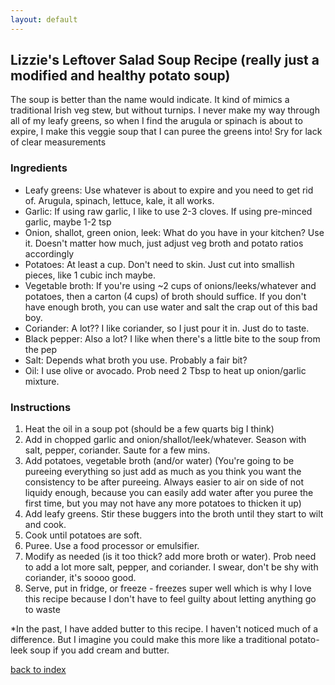 ```yaml
---
layout: default 
---
```

## Lizzie's Leftover Salad Soup Recipe (really just a modified and healthy potato soup)
The soup is better than the name would indicate. It kind of mimics a traditional Irish veg stew, but without turnips. 
I never make my way through all of my leafy greens, so when I find the arugula
or spinach is about to expire, I make this veggie soup that I can puree the greens into! 
Sry for lack of clear measurements

### Ingredients
- Leafy greens: Use whatever is about to expire and you need to get rid of. Arugula, spinach, lettuce, kale, it all works.
- Garlic: If using raw garlic, I like to use 2-3 cloves. If using pre-minced garlic, maybe 1-2 tsp
- Onion, shallot, green onion, leek: What do you have in your kitchen? Use it. Doesn't matter how much, just adjust veg broth and 
    potato ratios accordingly
- Potatoes: At least a cup. Don't need to skin. Just cut into smallish pieces, like 1 cubic inch maybe. 
- Vegetable broth: If you're using ~2 cups of onions/leeks/whatever and potatoes, then a carton (4 cups) of broth should suffice. If you 
    don't have enough broth, you can use water and salt the crap out of this bad boy.
- Coriander: A lot?? I like coriander, so I just pour it in. Just do to taste. 
- Black pepper: Also a lot? I like when there's a little bite to the soup from the pep
- Salt: Depends what broth you use. Probably a fair bit?
- Oil: I use olive or avocado. Prob need 2 Tbsp to heat up onion/garlic mixture.


### Instructions
1. Heat the oil in a soup pot (should be a few quarts big I think)
2. Add in chopped garlic and onion/shallot/leek/whatever. Season with salt, pepper, coriander. Saute for a few mins. 
3. Add potatoes, vegetable broth (and/or water) (You're going to be pureeing everything so just add as much as you 
    think you want the consistency to be after pureeing. Always easier to air on side of not liquidy enough, because 
    you can easily add water after you puree the first time, but you may not have any more potatoes to thicken it up)
4. Add leafy greens. Stir these buggers into the broth until they start to wilt and cook. 
5. Cook until potatoes are soft.
6. Puree. Use a food processor or emulsifier. 
7. Modify as needed (is it too thick? add more broth or water). Prob need to add a lot more salt, pepper, and coriander. 
    I swear, don't be shy with coriander, it's soooo good.
8. Serve, put in fridge, or freeze - freezes super well which is why I love this recipe because I don't have to feel
    guilty about letting anything go to waste
    
*In the past, I have added butter to this recipe. I haven't noticed much of a difference. But I imagine you could make
this more like a traditional potato-leek soup if you add cream and butter.


<!--
Keep this link to return to the index
-->
[back to index](../)
